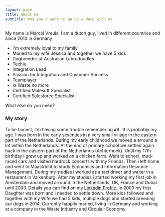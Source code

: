 ```yaml
---
layout: page
title: About me
subtitle: Why you'd want to go on a date with me
---
```


My name is Marcel Vreuls. I am a dutch guy, lived in different countries and since 2010 in Germany

- I'm extremely loyal to my family
- Maried to my wife Jessica and together we have 5 kids
- Dogbreeder of Australian Labrodoodles
- Techie
- Integration Lead
- Passion for Integration and Customer Success
- Teamplayer
- ♻️ Waste no more
- Certified  Mulesoft Specialist
- Certified  Salesforce Specialist

What else do you need?

### My story

To be honest, I'm having some trouble remembering  **all** . It is probably my age. I was born in the early seventies in a very small village in the eastern part of the Netherlands. During my early childhood we moved a arround a lot within the Netherlands. At the end of primary school we settled again back in the eastern part of the Netherlands (Achterhoek). Until my 17th birthday i grew up and worked on a chicken farm. Went to school, mud-raced cars and visited hardrock concerts with my Friends. Then i left home and went to Maastricht to study Economics and Information Resource Management. During my studies i worked as a taxi driver and waiter in a restaurant in Valkenburg. After my studies i started working my first job in Amsterdam and moved arround in the Netherlands, UK, France and Dubai until 2003. Details you can find on my <a href="https://www.linkedin.com/in/marcelvreuls/">Linkedin Profile</a>. In 2003 my first Daughter was born and i needed to settle down. More kids followed and together with my Wife we had 5 kids, multiple dogs and started breeding our dogs in 2014. Currently happily maried, living in Germany and working at a company in the Waste Industry and Circulair Economy.
